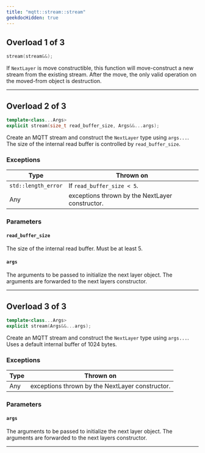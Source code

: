 ```yaml
---
title: "mqtt::stream::stream"
geekdocHidden: true
---
```


## Overload 1 of 3

```cpp
stream(stream&&);
```

If `NextLayer` is move constructible, this function will move-construct a new stream from the existing stream.
After the move, the only valid operation on the moved-from object is destruction.

---

## Overload 2 of 3

```cpp
template<class...Args>
explicit stream(size_t read_buffer_size, Args&&...args);
```

Create an MQTT stream and construct the `NextLayer` type using `args...`. The size
of the internal read buffer is controlled by `read_buffer_size`.

### Exceptions

| Type                | Thrown on                                       |
|---------------------|-------------------------------------------------|
| `std::length_error` | If `read_buffer_size < 5`.                      |
| Any                 | exceptions thrown by the NextLayer constructor. |

### Parameters

#### `read_buffer_size`

The size of the internal read buffer. Must be at least 5.

#### `args`

The arguments to be passed to initialize the next layer object.
The arguments are forwarded to the next layers constructor.

---

## Overload 3 of 3

```cpp
template<class...Args>
explicit stream(Args&&...args);
```

Create an MQTT stream and construct the `NextLayer` type using `args...`. Uses a default
internal buffer of 1024 bytes.

### Exceptions

| Type | Thrown on                                       |
|------|-------------------------------------------------|
| Any  | exceptions thrown by the NextLayer constructor. |

### Parameters

#### `args`

The arguments to be passed to initialize the next layer object.
The arguments are forwarded to the next layers constructor.

---
